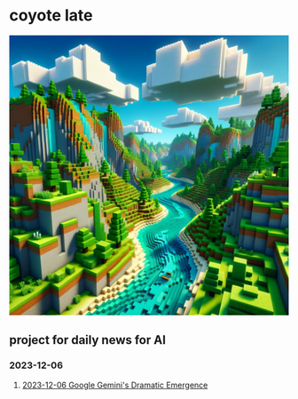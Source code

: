 # coyote late
<div align="center">
    <img src="./attachments/logo.png" width="580">
</div>


## project for daily news for AI
### 2023-12-06 
 1. [2023-12-06 Google Gemini's Dramatic Emergence](2023/2023-12/2023-12-06.md)
